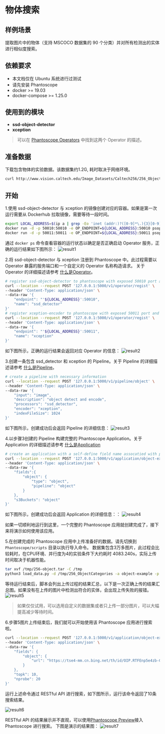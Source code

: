 # 物体搜索

## 样例场景
提取图片中的物体（支持 MSCOCO 数据集的 90 个分类）并对所有检测出的实体进行相似度搜索。

## 依赖要求
- 本文档仅在 Ubuntu 系统进行过测试
- 请先安装 Phantoscope
- docker >= 19.03
- docker-compose >= 1.25.0

##  使用到的模块
- **ssd-object-detector**
- **xception**
> 可以在 [Phantoscope Operators](https://github.com/zilliztech/phantoscope/blob/master/operators/README.md) 中找到这两个 Operator 的描述。

##  准备数据
下载包含物体的实验数据。该数据集约1.2G, 耗时取决于网络环境。
```bash
curl http://www.vision.caltech.edu/Image_Datasets/Caltech256/256_ObjectCategories.tar -o /tmp/256-object.tar
```

## 开始 
1.使用 ssd-object-detector 与 xception 的镜像创建对应的容器。如果是第一次运行需要从 Dockerhub 拉取镜像，需要等待一段时间。
```bash
export LOCAL_ADDRESS=$(ip a | grep -Eo 'inet (addr:)?([0-9]*\.){3}[0-9]*' | grep -Eo '([0-9]*\.){3}[0-9]*' | grep -v '127.0.0.1'| head -n 1)
docker run -d -p 50010:50010 -e OP_ENDPOINT=${LOCAL_ADDRESS}:50010 psoperator/ssd-detector:latest
docker run -d -p 50011:50011 -e OP_ENDPOINT=${LOCAL_ADDRESS}:50011 psoperator/xception-encoder:latest
```

通过 ```docker ps``` 命令查看容器的运行状态以确定是否正确启动 Operator 服务，正确的运行结果如下图所示：
![result1](/.github/example/object-example1.png)

2.将 ssd-object-detector 与 xception 注册到 Phantoscope 中。此过程需要以 Operator 暴露的服务端口和一个自定义的 Operator 名称构造请求。
关于 Operator 的详细描述请参考 [什么是Operator](https://github.com/zilliztech/phantoscope/blob/master/docs/site/zh-CN/tutorials/operator.md)。
```bash
# register ssd-object-detector to phantoscope with exposed 50010 port and a self-defined name 'ssd_detector'
curl --location --request POST '127.0.0.1:5000/v1/operator/regist' \
--header 'Content-Type: application/json' \
--data-raw '{
    "endpoint": "'${LOCAL_ADDRESS}':50010",
    "name": "ssd_detector"
}'
# register xception-encoder to phantoscope with exposed 50011 port and a self-defined name 'xception'
curl --location --request POST '127.0.0.1:5000/v1/operator/regist' \
--header 'Content-Type: application/json' \
--data-raw '{
    "endpoint": "'${LOCAL_ADDRESS}':50011",
    "name": "xception"
}'
```
如下图所示，正确的运行结果会返回对应 Operator 的信息：
![result2](/.github/example/object-example2.png)

3.创建一条包含 ssd_detector 和 xception 的 Pipeline。关于 Pipeline 的详细描述请参考 [什么是Pipeline](https://github.com/zilliztech/phantoscope/blob/master/docs/site/zh-CN/tutorials/pipeline.md)。
```bash
# create a pipeline with necessary information
curl --location --request POST '127.0.0.1:5000/v1/pipeline/object' \
--header 'Content-Type: application/json' \
--data-raw '{
	"input": "image",
	"description": "object detect and encode",
	"processors": "ssd_detector",
	"encoder": "xception",
	"indexFileSize": 1024
}'
```
如下图所示，创建成功后会返回 Pipeline 的详细信息：
![result3](/.github/example/object-example3.png)

4.以步骤3创建的 Pipeline 构建完整的 Phantoscope Application。关于 Application 的详细描述请参考 [什么是Application](https://github.com/zilliztech/phantoscope/blob/master/docs/site/zh-CN/tutorials/application.md)
```bash
# create an application with a self-define field name assocatied with pipeline created in step3 
curl --location --request POST '127.0.0.1:5000/v1/application/object-example' \
--header 'Content-Type: application/json' \
--data-raw '{
    "fields":{
        "object": {
            "type": "object",
            "pipeline": "object"
        }
    },
    "s3Buckets": "object"
}'
```
如下图所示，创建成功后会返回 Application 的详细信息：：
![result4](/.github/example/object-example4.png)

如果一切顺利地运行到这里，一个完整的 Phantoscope 应用就创建完成了，接下来将演示如何使用该应用。

5.在创建完成的 Phantoscope 应用中上传准备好的数据。请先切换到 ```Phantoscope/scripts``` 目录以执行导入命令。
数据集包含3万多图片，此过程会比较耗时，在CPU环境、并行度为4的实验条件下大约耗时 4083.240s，实际上传时间取决于机器性能。

```bash
tar xvf /tmp/256-object.tar -C /tmp
python3 load_data.py -d /tmp/256_ObjectCategories -a object-example -p object
```
等待运行结束后，脚本会列出上传过程的结果汇总，以下是一次正确上传的结果汇总图。如果没有在上传的图片中检测出符合的实体，会出现上传失败的报错。
![result5](/.github/example/object-example5.png)

> 如果仅仅试用，可以选用自定义的数据集或者只上传一部分图片，可以大幅提高减少等待时间。

6.步骤5图片上传结束后，我们就可以开始使用该 Phantoscope 应用进行搜索啦。
```bash
curl --location --request POST '127.0.0.1:5000/v1/application/object-example/search' \
--header 'Content-Type: application/json' \
--data-raw '{
	"fields": {
        "object": {
            "url": "https://tse4-mm.cn.bing.net/th/id/OIP.RTFEnp5e4zb-CkbYvO1KfwHaHT?pid=Api&rs=1"
        }
    },
    "topk": 10,
    "nprobe": 20
}'
```
运行上述命令通过 RESTful API 进行搜索，如下图所示，运行该命令返回了10条搜索结果。

![result6](/.github/example/object-example6.png)

RESTful API 的结果展示并不直观，可以使用[Phantoscope Preview](https://github.com/zilliztech/phantoscope/blob/master/docs/site/zh-CN/tutorials/preview.md)接入 Phantoscope 进行搜索。
下图是演示的结果图：
![result7](/.github/example/object-example7.png)


